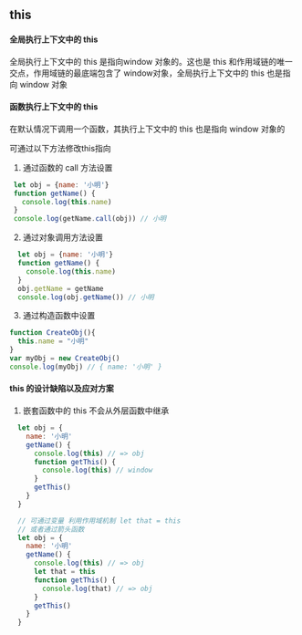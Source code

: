 ## this
#### 全局执行上下文中的 this
全局执行上下文中的 this 是指向window 对象的。这也是 this 和作用域链的唯一交点，作用域链的最底端包含了 window对象，全局执行上下文中的 this 也是指向 window 对象

#### 函数执行上下文中的 this

在默认情况下调用一个函数，其执行上下文中的 this 也是指向 window 对象的

可通过以下方法修改this指向
 1. 通过函数的 call 方法设置
 ```js
  let obj = {name: '小明'}
  function getName() {
    console.log(this.name)
  }
  console.log(getName.call(obj)) // 小明
 ```
 2. 通过对象调用方法设置
  ```js
    let obj = {name: '小明'}
    function getName() {
      console.log(this.name)
    }
    obj.getName = getName
    console.log(obj.getName()) // 小明
  ```
  3. 通过构造函数中设置
  ```js
  function CreateObj(){
    this.name = "小明"
  }
  var myObj = new CreateObj()
  console.log(myObj) // { name: '小明' }
  ```

#### this 的设计缺陷以及应对方案
  1. 嵌套函数中的 this 不会从外层函数中继承
  ```js
    let obj = {
      name: '小明'
      getName() {
        console.log(this) // => obj
        function getThis() {
          console.log(this) // window
        }
        getThis()
      }
    }

    // 可通过变量 利用作用域机制 let that = this
    // 或者通过箭头函数 
    let obj = {
      name: '小明'
      getName() {
        console.log(this) // => obj
        let that = this
        function getThis() {
          console.log(that) // => obj
        }
        getThis()
      }
    }

  ```
